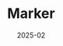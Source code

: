 ---
layout: project
type: project
image: img/marker/marker.png
title: "Marker"
date: 2025-02
published: true
labels:
  - Python
  - Bioinformatics
  - Ethology
summary: "A small utility tool for fast precision behavioral annotation of single animal behavioral project. Written in Python but optimized for speed and performance for efficient annotation without sacrificing usability."
projecturl: "https://github.com/tom21100227/Marker"
---
